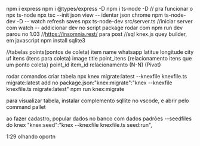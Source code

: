 npm i express
npm i @types/express -D
npm i ts-node -D // pra funcionar o npx ts-node
npx tsc --init
json view -- identar json chrome
npm ts-node-dev -D -- watch refresh saves 
npx ts-node-dev src/server.ts  //iniciar server com watch
-- addicionar dev no script package 
rodar com npm run dev
parou no 1.03
//https://insomnia.rest/ para post
//sql knex.js   quey builder, em javascript
npm install sqlite3 

//tabelas
 points(pontos de coleta)
    item
    name
    whatsapp
    latitue
    longitude
    city
    uf
 itens (itens para coleta)
    image
    title
 point_itens {relacionamento itens que um ponto coleta}
    point_id
    item_id
 relacionamento (N-N) (Pivot)

 rodar comandos criar tabela
   npx knex migrate:latest --knexfile knexfile.ts migrate:latest
   add no package.json:"knex:migrate":"knex  --knexfile knexfile.ts migrate:latest"
   npm run knex:migrate

para visualizar tabela, instalar complemento sqllite no vscode, e abrir pelo command pallet

ao fazer cadastro, popular dados no banco com dados padrões
   --seedfiles do knex
   "knex:seed":"knex  --knexfile knexfile.ts seed:run",

   1:29 olhando oportn